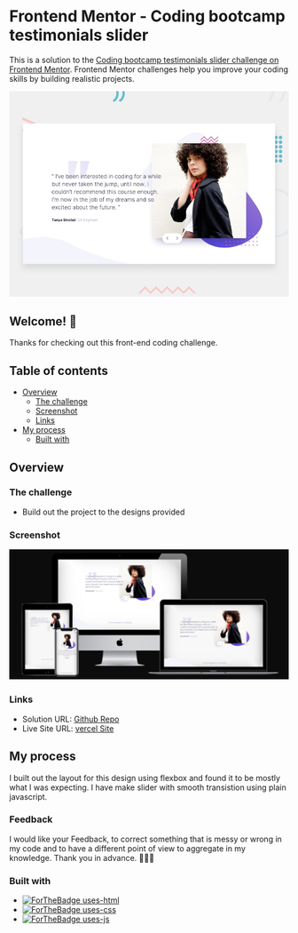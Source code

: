 # Frontend Mentor - Coding bootcamp testimonials slider

This is a solution to the [Coding bootcamp testimonials slider challenge on Frontend Mentor](https://www.frontendmentor.io/challenges/coding-bootcamp-testimonials-slider-4FNyLA8JL). 
Frontend Mentor challenges help you improve your coding skills by building realistic projects. 

![Design preview for the Coding bootcamp testimonials slider coding challenge](./frontend-mentor-assets/design/desktop-preview.jpg)

## Welcome! 👋

Thanks for checking out this front-end coding challenge.

## Table of contents

- [Overview](#overview)
  - [The challenge](#the-challenge)
  - [Screenshot](#screenshot)
  - [Links](#links)
- [My process](#my-process)
  - [Built with](#built-with)


## Overview

### The challenge

- Build out the project to the designs provided

### Screenshot

![](./img/screenshot.png)

### Links

- Solution URL: [Github Repo](https://github.com/JadhavSuraj7rk/coding-bootcamp-testimonials-slider)
- Live Site URL: [vercel Site](https://coding-bootcamp-testimonials-slider-nu-pink.vercel.app/)

## My process

I built out the layout for this design using flexbox and found it to be mostly what I was expecting. I have make slider with smooth transistion using plain javascript. 

### Feedback
I would like your Feedback, to correct something that is messy or wrong in my code and to have a different point of view to aggregate in my knowledge. Thank you in advance. 🙏🙏🙏
 

### Built with

- [![ForTheBadge uses-html](http://ForTheBadge.com/images/badges/uses-html.svg)](http://ForTheBadge.com)
- [![ForTheBadge uses-css](http://ForTheBadge.com/images/badges/uses-css.svg)](http://ForTheBadge.com)
- [![ForTheBadge uses-js](http://ForTheBadge.com/images/badges/uses-js.svg)](http://ForTheBadge.com)


